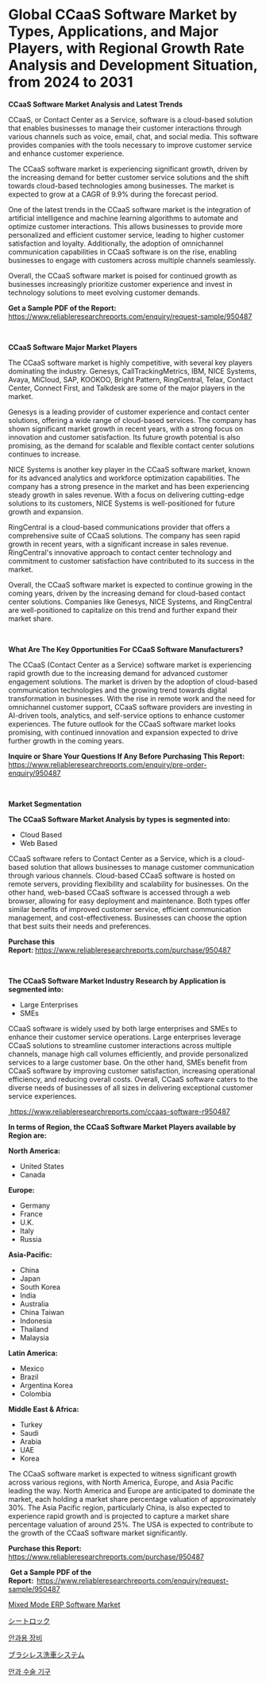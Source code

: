 <p><h1>Global CCaaS Software Market by Types, Applications, and Major Players, with Regional Growth Rate Analysis and Development Situation, from 2024 to 2031</h1></p><p><strong>CCaaS Software Market Analysis and Latest Trends</strong></p>
<p><p>CCaaS, or Contact Center as a Service, software is a cloud-based solution that enables businesses to manage their customer interactions through various channels such as voice, email, chat, and social media. This software provides companies with the tools necessary to improve customer service and enhance customer experience.</p><p>The CCaaS software market is experiencing significant growth, driven by the increasing demand for better customer service solutions and the shift towards cloud-based technologies among businesses. The market is expected to grow at a CAGR of 9.9% during the forecast period.</p><p>One of the latest trends in the CCaaS software market is the integration of artificial intelligence and machine learning algorithms to automate and optimize customer interactions. This allows businesses to provide more personalized and efficient customer service, leading to higher customer satisfaction and loyalty. Additionally, the adoption of omnichannel communication capabilities in CCaaS software is on the rise, enabling businesses to engage with customers across multiple channels seamlessly.</p><p>Overall, the CCaaS software market is poised for continued growth as businesses increasingly prioritize customer experience and invest in technology solutions to meet evolving customer demands.</p></p>
<p><strong>Get a Sample PDF of the Report:&nbsp;</strong> <a href="https://www.reliableresearchreports.com/enquiry/request-sample/950487">https://www.reliableresearchreports.com/enquiry/request-sample/950487</a></p>
<p>&nbsp;</p>
<p><strong>CCaaS Software Major Market Players</strong></p>
<p><p>The CCaaS software market is highly competitive, with several key players dominating the industry. Genesys, CallTrackingMetrics, IBM, NICE Systems, Avaya, MiCloud, SAP, KOOKOO, Bright Pattern, RingCentral, Telax, Contact Center, Connect First, and Talkdesk are some of the major players in the market.</p><p>Genesys is a leading provider of customer experience and contact center solutions, offering a wide range of cloud-based services. The company has shown significant market growth in recent years, with a strong focus on innovation and customer satisfaction. Its future growth potential is also promising, as the demand for scalable and flexible contact center solutions continues to increase.</p><p>NICE Systems is another key player in the CCaaS software market, known for its advanced analytics and workforce optimization capabilities. The company has a strong presence in the market and has been experiencing steady growth in sales revenue. With a focus on delivering cutting-edge solutions to its customers, NICE Systems is well-positioned for future growth and expansion.</p><p>RingCentral is a cloud-based communications provider that offers a comprehensive suite of CCaaS solutions. The company has seen rapid growth in recent years, with a significant increase in sales revenue. RingCentral's innovative approach to contact center technology and commitment to customer satisfaction have contributed to its success in the market.</p><p>Overall, the CCaaS software market is expected to continue growing in the coming years, driven by the increasing demand for cloud-based contact center solutions. Companies like Genesys, NICE Systems, and RingCentral are well-positioned to capitalize on this trend and further expand their market share.</p></p>
<p>&nbsp;</p>
<p><strong>What Are The Key Opportunities For CCaaS Software Manufacturers?</strong></p>
<p><p>The CCaaS (Contact Center as a Service) software market is experiencing rapid growth due to the increasing demand for advanced customer engagement solutions. The market is driven by the adoption of cloud-based communication technologies and the growing trend towards digital transformation in businesses. With the rise in remote work and the need for omnichannel customer support, CCaaS software providers are investing in AI-driven tools, analytics, and self-service options to enhance customer experiences. The future outlook for the CCaaS software market looks promising, with continued innovation and expansion expected to drive further growth in the coming years.</p></p>
<p><strong>Inquire or Share Your Questions If Any Before Purchasing This Report:</strong> <a href="https://www.reliableresearchreports.com/enquiry/pre-order-enquiry/950487">https://www.reliableresearchreports.com/enquiry/pre-order-enquiry/950487</a></p>
<p>&nbsp;</p>
<p><strong>Market Segmentation</strong></p>
<p><strong>The CCaaS Software Market Analysis by types is segmented into:</strong></p>
<p><ul><li>Cloud Based</li><li>Web Based</li></ul></p>
<p><p>CCaaS software refers to Contact Center as a Service, which is a cloud-based solution that allows businesses to manage customer communication through various channels. Cloud-based CCaaS software is hosted on remote servers, providing flexibility and scalability for businesses. On the other hand, web-based CCaaS software is accessed through a web browser, allowing for easy deployment and maintenance. Both types offer similar benefits of improved customer service, efficient communication management, and cost-effectiveness. Businesses can choose the option that best suits their needs and preferences.</p></p>
<p><strong>Purchase this Report:&nbsp;</strong><a href="https://www.reliableresearchreports.com/purchase/950487">https://www.reliableresearchreports.com/purchase/950487</a></p>
<p>&nbsp;</p>
<p><strong>The CCaaS Software Market Industry Research by Application is segmented into:</strong></p>
<p><ul><li>Large Enterprises</li><li>SMEs</li></ul></p>
<p><p>CCaaS software is widely used by both large enterprises and SMEs to enhance their customer service operations. Large enterprises leverage CCaaS solutions to streamline customer interactions across multiple channels, manage high call volumes efficiently, and provide personalized services to a large customer base. On the other hand, SMEs benefit from CCaaS software by improving customer satisfaction, increasing operational efficiency, and reducing overall costs. Overall, CCaaS software caters to the diverse needs of businesses of all sizes in delivering exceptional customer service experiences.</p></p>
<p><a href="https://www.reliableresearchreports.com/ccaas-software-r950487">&nbsp;https://www.reliableresearchreports.com/ccaas-software-r950487</a></p>
<p><strong>In terms of Region, the CCaaS Software Market Players available by Region are:</strong></p>
<p>
    <p> <strong> North America: </strong>
        <ul>
            <li>United States</li>
            <li>Canada</li>
        </ul>
        </p> 
    <p> <strong> Europe: </strong>
        <ul>
            <li>Germany</li>
            <li>France</li>
            <li>U.K.</li>
            <li>Italy</li>
            <li>Russia</li>
        </ul>
        </p> 
    <p> <strong> Asia-Pacific: </strong>
        <ul>
            <li>China</li>
            <li>Japan</li>
            <li>South Korea</li>
            <li>India</li>
            <li>Australia</li>
            <li>China Taiwan</li>
            <li>Indonesia</li>
            <li>Thailand</li>
            <li>Malaysia</li>
        </ul>
        </p> 
    <p> <strong> Latin America: </strong>
        <ul>
            <li>Mexico</li>
            <li>Brazil</li>
            <li>Argentina Korea</li>
            <li>Colombia</li>
        </ul>
        </p> 
    <p> <strong> Middle East & Africa: </strong>
        <ul>
            <li>Turkey</li>
            <li>Saudi</li>
            <li>Arabia</li>
            <li>UAE</li>
            <li>Korea</li>
        </ul>
    </p>
    </p>
<p><p>The CCaaS software market is expected to witness significant growth across various regions, with North America, Europe, and Asia Pacific leading the way. North America and Europe are anticipated to dominate the market, each holding a market share percentage valuation of approximately 30%. The Asia Pacific region, particularly China, is also expected to experience rapid growth and is projected to capture a market share percentage valuation of around 25%. The USA is expected to contribute to the growth of the CCaaS software market significantly.</p></p>
<p><strong>Purchase this Report: </strong><a href="https://www.reliableresearchreports.com/purchase/950487">https://www.reliableresearchreports.com/purchase/950487</a></p>
<p>&nbsp;<strong>Get a Sample PDF of the Report:&nbsp;&nbsp;</strong><a href="https://www.reliableresearchreports.com/enquiry/request-sample/950487">https://www.reliableresearchreports.com/enquiry/request-sample/950487</a></p>
<p><strong></strong></p>
<p><p><a href="https://github.com/changoleonlaverguenzanoexiste/Market-Research-Report-List-3/blob/main/mixed-mode-erp-software-market.md">Mixed Mode ERP Software Market</a></p><p><a href="https://github.com/one-cool-chick/Market-Research-Report-List-1/blob/main/962158954218.md">シートロック</a></p><p><a href="https://github.com/PhilToryphy7876567/Market-Research-Report-List-1/blob/main/440217251074.md">안과용 장비</a></p><p><a href="https://github.com/luffiazaza/Market-Research-Report-List-1/blob/main/569360154217.md">ブラシレス洗車システム</a></p><p><a href="https://github.com/solomonbode85/Market-Research-Report-List-1/blob/main/859058851075.md">안과 수술 기구</a></p></p>